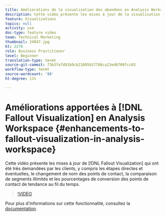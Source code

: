 ```yaml
---
title: Améliorations de la visualisation des abandons en Analysis Workspace
description: Cette vidéo présente les mises à jour de la visualisation des abandons qui ont été très demandées par les clients, y compris les étapes directes et éventuelles, le changement de nom des points de contact, la comparaison de segments illimités et les pourcentages de conversion des points de contact de tendance au fil du temps.
feature: Visualizations
topics: null
activity: use
doc-type: feature video
team: Technical Marketing
thumbnail: 24047.jpg
kt: 2276
role: Business Practitioner
level: Beginner
translation-type: tm+mt
source-git-commit: f3b3fa7d91b0cb21005b57768ca23ed6700fcc03
workflow-type: tm+mt
source-wordcount: '98'
ht-degree: 11%

---
```



# Améliorations apportées à [!DNL Fallout Visualization] en Analysis Workspace {#enhancements-to-fallout-visualization-in-analysis-workspace}

Cette vidéo présente les mises à jour de [!DNL Fallout Visualization] qui ont été très demandées par les clients, y compris les étapes directes et éventuelles, le changement de nom des points de contact, la comparaison de segments illimités et les pourcentages de conversion des points de contact de tendance au fil du temps.

>[!VIDEO](https://video.tv.adobe.com/v/24047/?quality=12)

Pour plus d&#39;informations sur cette fonctionnalité, consultez la [documentation](https://marketing.adobe.com/resources/help/fr_FR/analytics/analysis-workspace/fallout_flow.html).
